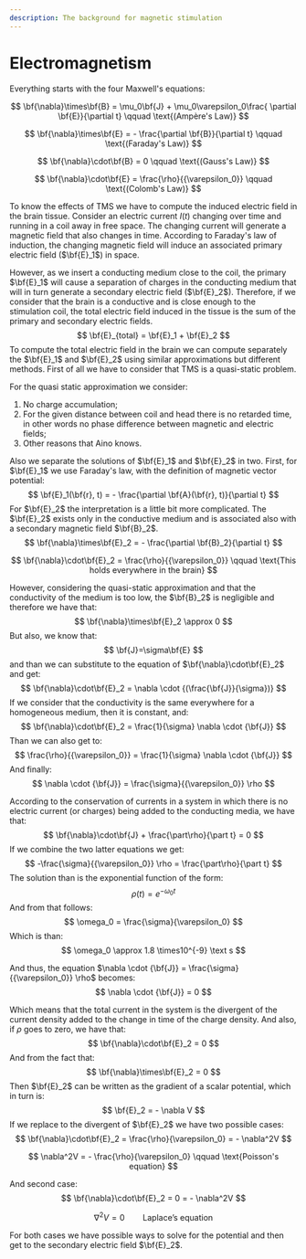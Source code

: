 ```yaml
---
description: The background for magnetic stimulation
---
```


# Electromagnetism

Everything starts with the four Maxwell's equations:

$$
\bf{\nabla}\times\bf{B} = \mu_0\bf{J} + \mu_0\varepsilon_0\frac{ \partial \bf{E}}{\partial t} \qquad \text{(Ampère's Law)}
$$

$$
\bf{\nabla}\times\bf{E} = - \frac{\partial \bf{B}}{\partial t} \qquad \text{(Faraday's Law)}
$$

$$
\bf{\nabla}\cdot\bf{B} = 0 \qquad \text{(Gauss's Law)}
$$

$$
\bf{\nabla}\cdot\bf{E} = \frac{\rho}{{\varepsilon_0}} \qquad \text{(Colomb's Law)}
$$

To know the effects of TMS we have to compute the induced electric field in the brain tissue. Consider an electric current  $I(t)$ changing over time and running in a coil away in free space. The changing current will generate a magnetic field that also changes in time. According to Faraday's law of induction, the changing magnetic field will induce an associated primary electric field ($\bf{E}_1$) in space.	

However, as we insert a conducting medium close to the coil, the primary $\bf{E}_1$ will cause a separation of charges in the conducting medium that will in turn generate a secondary electric field ($\bf{E}_2$). Therefore, if we consider that the brain is a conductive and is close enough to the stimulation coil, the total electric field induced in the tissue is the sum of the primary and secondary electric fields.
$$
\bf{E}_{total} = \bf{E}_1 + \bf{E}_2
$$
To compute the total electric field in the brain we can compute separately the $\bf{E}_1$ and $\bf{E}_2$ using similar approximations but different methods. First of all we have to consider that TMS is a quasi-static problem.

For the quasi static approximation we consider:

1. No charge accumulation;
2. For the given distance between coil and head there is no retarded time, in other words no phase difference between magnetic and electric fields;
3. Other reasons that Aino knows.

Also we separate the solutions of $\bf{E}_1$ and $\bf{E}_2$ in two. First, for $\bf{E}_1$ we use Faraday's law, with the definition of magnetic vector potential:
$$
\bf{E}_1(\bf{r}, t) = - \frac{\partial \bf{A}(\bf{r}, t)}{\partial t}
$$
For $\bf{E}_2$ the interpretation is a little bit more complicated. The $\bf{E}_2$ exists only in the conductive medium and is associated also with a secondary magnetic field $\bf{B}_2$.
$$
\bf{\nabla}\times\bf{E}_2 = - \frac{\partial \bf{B}_2}{\partial t}
$$

$$
\bf{\nabla}\cdot\bf{E}_2 = \frac{\rho}{{\varepsilon_0}} \qquad \text{This holds everywhere in the brain}
$$

However, considering the quasi-static approximation and that the conductivity of the medium is too low, the $\bf{B}_2$ is negligible and therefore we have that:
$$
\bf{\nabla}\times\bf{E}_2 \approx 0
$$
But also, we know that:
$$
\bf{J}=\sigma\bf{E}
$$
and than we can substitute to the equation of $\bf{\nabla}\cdot\bf{E}_2$ and get:
$$
\bf{\nabla}\cdot\bf{E}_2 = \nabla \cdot {(\frac{\bf{J}}{\sigma})}
$$
If we consider that the conductivity is the same everywhere for a homogeneous medium, then it is constant, and:
$$
\bf{\nabla}\cdot\bf{E}_2 = \frac{1}{\sigma} \nabla \cdot {\bf{J}}
$$
Than we can also get to:
$$
\frac{\rho}{{\varepsilon_0}} = \frac{1}{\sigma} \nabla \cdot {\bf{J}}
$$
And finally:
$$
\nabla \cdot {\bf{J}} = \frac{\sigma}{{\varepsilon_0}} \rho
$$


According to the conservation of currents in a system in which there is no electric current (or charges) being added to the conducting media, we have that:
$$
\bf{\nabla}\cdot\bf{J} + \frac{\part\rho}{\part t} = 0
$$
If we combine the two latter equations we get:
$$
-\frac{\sigma}{{\varepsilon_0}} \rho = \frac{\part\rho}{\part t}
$$
The solution than is the exponential function of the form:
$$
\rho(t) = e^{-\omega_0 t}
$$
And from that follows:
$$
\omega_0 = \frac{\sigma}{\varepsilon_0}
$$
Which is than:
$$
\omega_0 \approx 1.8 \times10^{-9} \text s
$$


And thus, the equation $\nabla \cdot {\bf{J}} = \frac{\sigma}{{\varepsilon_0}} \rho$ becomes:
$$
\nabla \cdot {\bf{J}} = 0
$$


Which means that the total current in the system is the divergent of the current density added to the change in time of the charge density. And also, if $\rho$ goes to zero, we have that:
$$
\bf{\nabla}\cdot\bf{E}_2 = 0
$$
And from the fact that:
$$
\bf{\nabla}\times\bf{E}_2 = 0
$$
Then $\bf{E}_2$ can be written as the gradient of a scalar potential, which in turn is:
$$
\bf{E}_2 = - \nabla V
$$
If we replace to the divergent of $\bf{E}_2$ we have two possible cases:
$$
\bf{\nabla}\cdot\bf{E}_2 = \frac{\rho}{\varepsilon_0} = - \nabla^2V
$$

$$
\nabla^2V = - \frac{\rho}{\varepsilon_0} \qquad \text{Poisson's equation}
$$

And second case:
$$
\bf{\nabla}\cdot\bf{E}_2 = 0 = - \nabla^2V
$$

$$
\nabla^2V = 0 \qquad \text{Laplace's equation}
$$



For both cases we have possible ways to solve for the potential and then get to the secondary electric field $\bf{E}_2$.

